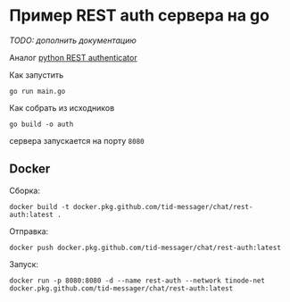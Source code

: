 # Пример REST auth сервера на go

*TODO: дополнить документацию*

Аналог [python REST authenticator](../rest-auth/)

Как запустить
```
go run main.go
```

Как собрать из исходников
```
go build -o auth
```

сервера запускается на порту `8080`

## Docker

Сборка:
```
docker build -t docker.pkg.github.com/tid-messager/chat/rest-auth:latest .
```

Отправка:
```
docker push docker.pkg.github.com/tid-messager/chat/rest-auth:latest
```

Запуск:
```
docker run -p 8080:8080 -d --name rest-auth --network tinode-net docker.pkg.github.com/tid-messager/chat/rest-auth:latest
```
